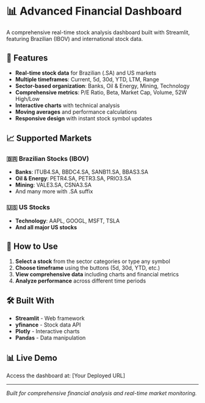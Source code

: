 # 📊 Advanced Financial Dashboard

A comprehensive real-time stock analysis dashboard built with Streamlit, featuring Brazilian (IBOV) and international stock data.

## 🚀 Features

- **Real-time stock data** for Brazilian (.SA) and US markets
- **Multiple timeframes**: Current, 5d, 30d, YTD, LTM, Range
- **Sector-based organization**: Banks, Oil & Energy, Mining, Technology
- **Comprehensive metrics**: P/E Ratio, Beta, Market Cap, Volume, 52W High/Low
- **Interactive charts** with technical analysis
- **Moving averages** and performance calculations
- **Responsive design** with instant stock symbol updates

## 📈 Supported Markets

### 🇧🇷 Brazilian Stocks (IBOV)
- **Banks**: ITUB4.SA, BBDC4.SA, SANB11.SA, BBAS3.SA
- **Oil & Energy**: PETR4.SA, PETR3.SA, PRIO3.SA
- **Mining**: VALE3.SA, CSNA3.SA
- And many more with .SA suffix

### 🇺🇸 US Stocks
- **Technology**: AAPL, GOOGL, MSFT, TSLA
- **And all major US stocks**

## 🎯 How to Use

1. **Select a stock** from the sector categories or type any symbol
2. **Choose timeframe** using the buttons (5d, 30d, YTD, etc.)
3. **View comprehensive data** including charts and financial metrics
4. **Analyze performance** across different time periods

## 🛠️ Built With

- **Streamlit** - Web framework
- **yfinance** - Stock data API
- **Plotly** - Interactive charts
- **Pandas** - Data manipulation

## 📊 Live Demo

Access the dashboard at: [Your Deployed URL]

---

*Built for comprehensive financial analysis and real-time market monitoring.*
